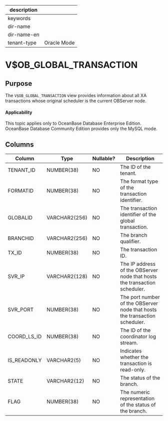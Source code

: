|description||
|---|---|
|keywords||
|dir-name||
|dir-name-en||
|tenant-type|Oracle Mode|

# V$OB_GLOBAL_TRANSACTION

## Purpose

The `V$OB_GLOBAL_TRANSACTION` view provides information about all XA transactions whose original scheduler is the current OBServer node.

  <main id="notice" >
    <h4>Applicability</h4>
    <p>This topic applies only to OceanBase Database Enterprise Edition. OceanBase Database Community Edition provides only the MySQL mode. </p>
  </main>

## Columns

| Column | Type | Nullable? | Description |
| --- | --- | --- | --- |
| TENANT_ID | NUMBER(38) | NO | The ID of the tenant. |
| FORMATID | NUMBER(38) | NO | The format type of the transaction identifier. |
| GLOBALID | VARCHAR2(256) | NO | The transaction identifier of the global transaction. |
| BRANCHID | VARCHAR2(256) | NO | The branch qualifier. |
| TX_ID | NUMBER(38) | NO | The transaction ID. |
| SVR_IP | VARCHAR2(128) | NO | The IP address of the OBServer node that hosts the transaction scheduler. |
| SVR_PORT | NUMBER(38) | NO | The port number of the OBServer node that hosts the transaction scheduler. |
| COORD_LS_ID | NUMBER(38) | NO | The ID of the coordinator log stream. |
| IS_READONLY | VARCHAR2(5) | NO | Indicates whether the transaction is read-only. |
| STATE | VARCHAR2(12) | NO | The status of the branch. |
| FLAG | NUMBER(38) | NO | The numeric representation of the status of the branch. |
